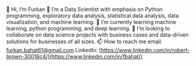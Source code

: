 👋 Hi, I’m Furkan
👀 I’m a Data Scientist with emphasis on Python programming, exploratory data analysis, statistical data analysis, data visualization, and machine learning.
🌱 I’m currently learning machine learning, python programming, and deep learning.
💞️ I’m looking to collaborate on data science projects with business cases and data-driven solutions for businesses of all sizes.
📫 How to reach me
email: furkan.bahat61@gmail.com
LinkedIn: [https://www.linkedin.com/in/robert-brown-30018c4/](https://www.linkedin.com/in/fbahat/)

<!--
**fbahat/fbahat** is a ✨ _special_ ✨ repository because its `README.md` (this file) appears on your GitHub profile.

Here are some ideas to get you started:

- 🔭 I’m currently working on ...
- 🌱 I’m currently learning ...
- 👯 I’m looking to collaborate on ...
- 🤔 I’m looking for help with ...
- 💬 Ask me about ...
- 📫 How to reach me: ...
- 😄 Pronouns: ...
- ⚡ Fun fact: ...
-->

